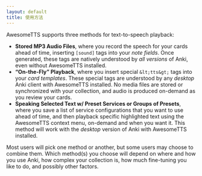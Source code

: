 ```yaml
---
layout: default
title: 使用方法
---
```



AwesomeTTS supports three methods for text-to-speech playback:

*   **Stored MP3 Audio Files**, where you record the speech      for your cards ahead of time, inserting `[sound]` tags into      your _note fields_. Once generated, these tags are natively      understood by _all versions_ of Anki, even without AwesomeTTS      installed.
*   **&ldquo;On-the-Fly&rdquo; Playback**, where you insert      special `&lt;tts&gt;` tags into your _card templates_.      These special tags are understood by any _desktop_ Anki client      with AwesomeTTS installed. No media files are stored or synchronized      with your collection, and audio is produced on-demand as you review your      cards.
*   **Speaking Selected Text w/ Preset Services or Groups of      Presets**, where you save a list of service configurations that      you want to use ahead of time, and then playback specific highlighted      text using the AwesomeTTS context menu, on-demand and when you want it.      This method will work with the _desktop_ version of Anki with      AwesomeTTS installed.

Most users will pick one method or another, but some users may choose to  combine them. Which method(s) you choose will depend on where and how you  use Anki, how complex your collection is, how much fine-tuning you like to  do, and possibly other factors.